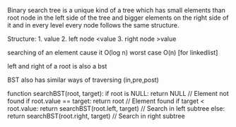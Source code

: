Binary search tree is a unique kind of a tree which has small elements than root node in the left side of the
tree and bigger elements on the right side of it and in every level every node follows the same structure.

Structure:
    1. value 
    2. left node <value
    3. right node >value

searching of an element cause it O(log n) worst case O(n) [for linkedlist]

left and right of a root is also a bst

BST also has similar ways of traversing (in,pre,post)

function searchBST(root, target):
    if root is NULL:
        return NULL  // Element not found
    if root.value == target:
        return root  // Element found
    if target < root.value:
        return searchBST(root.left, target)  // Search in left subtree
    else:
        return searchBST(root.right, target)  // Search in right subtree
